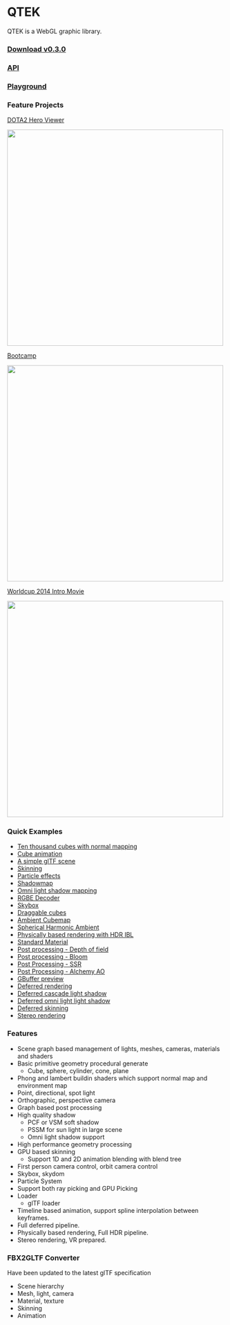 # QTEK

QTEK is a WebGL graphic library.

### [Download v0.3.0](https://github.com/pissang/qtek/archive/0.3.0.zip)

### [API](http://pissang.github.io/qtek/doc/api)

### [Playground](https://github.com/pissang/qtek-playground)

### Feature Projects

[DOTA2 Hero Viewer](https://github.com/pissang/dota2hero)

<a href="https://github.com/pissang/qtek-bootcamp" target="_blank">
<img src="http://pictures-shenyi.qiniudn.com/dota2hero-2.jpg" width="500"></img>
</a>

[Bootcamp](https://github.com/pissang/qtek-bootcamp/)

<a href="https://github.com/pissang/qtek-bootcamp/" target="_blank">
<img src="http://pictures-shenyi.qiniudn.com/bootcamp-1.jpg" width="500"></img>
</a>

[Worldcup 2014 Intro Movie](https://github.com/pissang/worldcup-intro)

<a href="https://github.com/pissang/worldcup-intro" target="_blank">
<img src="https://github.com/pissang/worldcup-intro/raw/master/screenshots/2.png" width="500" alt="">
</a>


### Quick Examples
+ [Ten thousand cubes with normal mapping](http://pissang.github.io/qtek/tests/cubes.html)
+ [Cube animation](http://pissang.github.io/qtek/tests/cubeanim.html)
+ [A simple glTF scene](http://pissang.github.io/qtek/tests/gltf.html)
+ [Skinning](http://pissang.github.io/qtek/tests/skinning.html)
+ [Particle effects](http://pissang.github.io/qtek/tests/particle.html)
+ [Shadowmap](http://pissang.github.io/qtek/tests/shadowmap.html)
+ [Omni light shadow mapping](http://pissang.github.io/qtek/tests/cubeshadowmap.html)
+ [RGBE Decoder](http://pissang.github.io/qtek/tests/rgbedecoder.html)
+ [Skybox](http://pissang.github.io/qtek/tests/skybox.html)
+ [Draggable cubes](http://pissang.github.io/qtek/tests/picking.html)
+ [Ambient Cubemap](http://pissang.github.io/qtek/tests/ambientcubemap.html)
+ [Spherical Harmonic Ambient](http://pissang.github.io/qtek/tests/spherical_harmonic.html)
+ [Physically based rendering with HDR IBL](http://pissang.github.io/qtek/tests/IBL.html)
+ [Standard Material](http://pissang.github.io/qtek/tests/standard_material.html)
+ [Post processing - Depth of field](http://pissang.github.io/qtek/tests/dof.html)
+ [Post processing - Bloom](http://pissang.github.io/qtek/tests/tron.html)
+ [Post Processing - SSR](http://pissang.github.io/qtek/tests/ssr3.html)
+ [Post Processing - Alchemy AO](http://pissang.github.io/qtek/tests/alchemyao.html)
+ [GBuffer preview](http://pissang.github.io/qtek/tests/gbuffer.html)
+ [Deferred rendering](http://pissang.github.io/qtek/tests/deferred.html)
+ [Deferred cascade light shadow](http://pissang.github.io/qtek/tests/deferred_shadow3.html)
+ [Deferred omni light light shadow](http://pissang.github.io/qtek/tests/deferred_shadow.html)
+ [Deferred skinning](http://pissang.github.io/qtek/tests/deferred_skinning.html)
+ [Stereo rendering](http://pissang.github.io/qtek/tests/stereo.html)

### Features

+ Scene graph based management of lights, meshes, cameras, materials and shaders
+ Basic primitive geometry procedural generate
    + Cube, sphere, cylinder, cone, plane
+ Phong and lambert buildin shaders which support normal map and environment map
+ Point, directional, spot light
+ Orthographic, perspective camera
+ Graph based post processing
+ High quality shadow
    + PCF or VSM soft shadow
    + PSSM for sun light in large scene
    + Omni light shadow support
+ High performance geometry processing
+ GPU based skinning
    + Support 1D and 2D animation blending with blend tree
+ First person camera control, orbit camera control
+ Skybox, skydom
+ Particle System
+ Support both ray picking and GPU Picking
+ Loader
    + glTF loader
+ Timeline based animation, support spline interpolation between keyframes.
+ Full deferred pipeline.
+ Physically based rendering, Full HDR pipeline.
+ Stereo rendering, VR prepared.

### FBX2GLTF Converter

Have been updated to the latest glTF specification

+ Scene hierarchy
+ Mesh, light, camera
+ Material, texture
+ Skinning
+ Animation


